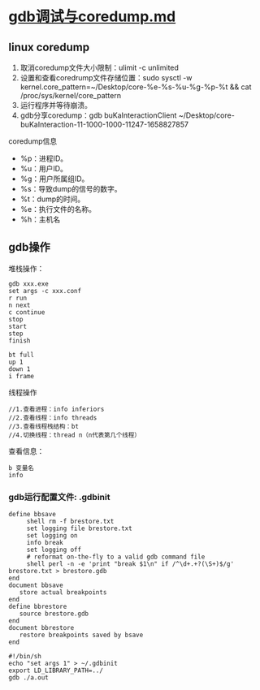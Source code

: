 # [gdb调试与coredump.md](gdb%B5%F7%CA%D4%D3%EBcoredump.md)



## linux coredump
1. 取消coredump文件大小限制：ulimit -c unlimited
2. 设置和查看coredrump文件存储位置：sudo sysctl -w kernel.core_pattern=~/Desktop/core-%e-%s-%u-%g-%p-%t  && cat /proc/sys/kernel/core_pattern
3. 运行程序并等待崩溃。
4. gdb分享coredump：gdb buKaInteractionClient ~/Desktop/core-buKaInteraction-11-1000-1000-11247-1658827857

coredump信息
- %p：进程ID。
- %u：用户ID。
- %g：用户所属组ID。
- %s：导致dump的信号的数字。
- %t：dump的时间。
- %e：执行文件的名称。
- %h：主机名

## gdb操作
堆栈操作：
```
gdb xxx.exe
set args -c xxx.conf
r run
n next
c continue
stop
start
step
finish
```
```
bt full
up 1
down 1
i frame
```
线程操作
```
//1.查看进程：info inferiors
//2.查看线程：info threads
//3.查看线程栈结构：bt
//4.切换线程：thread n（n代表第几个线程）
```
查看信息：
```
b 变量名
info
```

### gdb运行配置文件: .gdbinit
```
define bbsave
     shell rm -f brestore.txt
     set logging file brestore.txt
     set logging on
     info break
     set logging off
     # reformat on-the-fly to a valid gdb command file
     shell perl -n -e 'print "break $1\n" if /^\d+.+?(\S+)$/g' brestore.txt > brestore.gdb
end
document bbsave
   store actual breakpoints
end
define bbrestore
   source brestore.gdb
end
document bbrestore
   restore breakpoints saved by bsave
end
```

```
#!/bin/sh
echo "set args 1" > ~/.gdbinit
export LD_LIBRARY_PATH=../
gdb ./a.out
```

